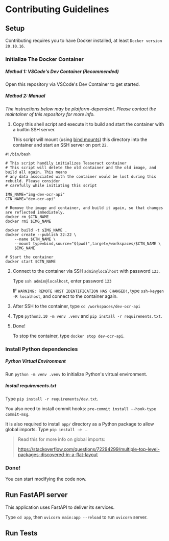 # Contributing Guidelines

## Setup

Contributing requires you to have Docker installed, at least `Docker version 20.10.16`.

### Initialize The Docker Container

##### Method 1: VSCode's Dev Container (Recommended)

Open this repository via VSCode's Dev Container to get started.

##### Method 2: Manual

*The instructions below may be platform-dependent. Please contact the maintainer of this repository for more info.*

1. Copy this shell script and execute it to build and start the container with a builtin SSH server. 

    This script will mount (using [bind mounts](https://docs.docker.com/storage/bind-mounts/)) this directory into the container and start an SSH server on port `22`.
```
#!/bin/bash

# This script handily initializes Tesseract container
# This script will delete the old container and the old image, and build all again. This means
# any data associated with the container would be lost during this rebuild. Please consider
# carefully while initiating this script

IMG_NAME="img-dev-ocr-api"
CTN_NAME="dev-ocr-api"

# Remove the image and container, and build it again, so that changes are reflected immediately.
docker rm $CTN_NAME
docker rmi $IMG_NAME

docker build -t $IMG_NAME .
docker create --publish 22:22 \
    --name $CTN_NAME \
    --mount type=bind,source="$(pwd)",target=/workspaces/$CTN_NAME \
    $IMG_NAME

# Start the container
docker start $CTN_NAME
```
2. Connect to the container via SSH `admin@localhost` with password `123`.
   
   Type `ssh admin@localhost`, enter password `123`
   
   IF `WARNING: REMOTE HOST IDENTIFICATION HAS CHANGED!`, type `ssh-keygen -R localhost`, and connect to the container again.
3. After SSH to the container, type `cd /workspaces/dev-ocr-api`
4. Type `python3.10 -m venv .venv` and `pip install -r requirements.txt`.
5. Done!

    To stop the container, type `docker stop dev-ocr-api`.

### Install Python dependencies

##### Python Virtual Environment

Run `python -m venv .venv` to initialize Python's virtual environment.

##### Install requirements.txt

Type `pip install -r requirements/dev.txt`.

You also need to install commit hooks: `pre-commit install --hook-type commit-msg`.

It is also required to install `app/` directory as a Python package to allow global imports.  Type `pip install -e .`.

> Read this for more info on global imports:
> 
> https://stackoverflow.com/questions/72294299/multiple-top-level-packages-discovered-in-a-flat-layout

### Done!

You can start modifying the code now.

## Run FastAPI server

This application uses FastAPI to deliver its services.

Type `cd app`, then `uvicorn main:app --reload` to run `uvicorn` server.

## Run Tests